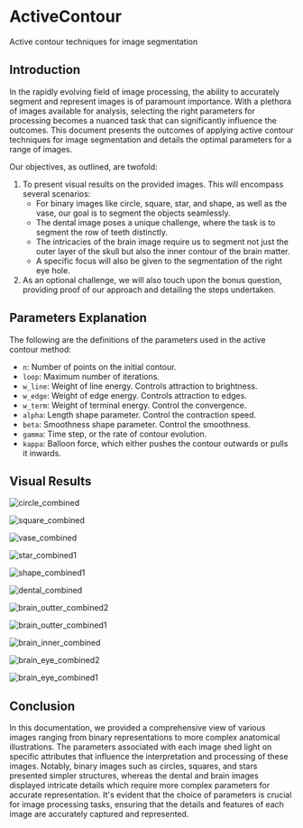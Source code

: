 # ActiveContour
Active contour techniques for image segmentation

## Introduction
In the rapidly evolving field of image processing, the ability to accurately segment and represent images is of paramount importance. With a plethora of images available for analysis, selecting the right parameters for processing becomes a nuanced task that can significantly influence the outcomes. This document presents the outcomes of applying active contour techniques for image segmentation and details the optimal parameters for a range of images.

Our objectives, as outlined, are twofold:

1. To present visual results on the provided images. This will encompass several scenarios:
    - For binary images like circle, square, star, and shape, as well as the vase, our goal is to segment the objects seamlessly.
    - The dental image poses a unique challenge, where the task is to segment the row of teeth distinctly.
    - The intricacies of the brain image require us to segment not just the outer layer of the skull but also the inner contour of the brain matter.
    - A specific focus will also be given to the segmentation of the right eye hole.
2. As an optional challenge, we will also touch upon the bonus question, providing proof of our approach and detailing the steps undertaken.

## Parameters Explanation
The following are the definitions of the parameters used in the active contour method:

- `n`: Number of points on the initial contour.
- `loop`: Maximum number of iterations.
- `w_line`: Weight of line energy. Controls attraction to brightness.
- `w_edge`: Weight of edge energy. Controls attraction to edges.
- `w_term`: Weight of terminal energy. Control the convergence. 
- `alpha`: Length shape parameter. Control the contraction speed.
- `beta`: Smoothness shape parameter. Control the smoothness.
- `gamma`: Time step, or the rate of contour evolution.
- `kappa`: Balloon force, which either pushes the contour outwards or pulls it inwards.

## Visual Results
![circle_combined](https://github.com/ASmellyCat/ActiveContour/assets/110814688/f2f7aa22-ee55-4dfa-bb20-68f9f667a34f)

![square_combined](https://github.com/ASmellyCat/ActiveContour/assets/110814688/007cb22f-75f8-48ec-940b-33e66588d87b)

![vase_combined](https://github.com/ASmellyCat/ActiveContour/assets/110814688/98cb02ba-f720-48b6-95a1-eaa820a4d7dc)

![star_combined1](https://github.com/ASmellyCat/ActiveContour/assets/110814688/46772c93-57f5-4dbd-b217-9b9a79222771)

![shape_combined1](https://github.com/ASmellyCat/ActiveContour/assets/110814688/0000f4fb-069a-44fe-8ff3-141424019201)

![dental_combined](https://github.com/ASmellyCat/ActiveContour/assets/110814688/1e32f70f-c436-4cd1-8a8a-67e139cd12e8)

![brain_outter_combined2](https://github.com/ASmellyCat/ActiveContour/assets/110814688/a512eaf6-397f-4ce8-ad70-0ad4c6950960)

![brain_outter_combined1](https://github.com/ASmellyCat/ActiveContour/assets/110814688/15de146a-c0f4-4908-8545-5312bf83a674)

![brain_inner_combined](https://github.com/ASmellyCat/ActiveContour/assets/110814688/1caf4580-77e5-44d7-8b30-b0ef2f58d7be)

![brain_eye_combined2](https://github.com/ASmellyCat/ActiveContour/assets/110814688/a5734065-82cd-4eb3-bbf3-ee8b6bf5d541)

![brain_eye_combined1](https://github.com/ASmellyCat/ActiveContour/assets/110814688/8c0151e1-dba4-4694-a251-e090e497247e)

## Conclusion
In this documentation, we provided a comprehensive view of various images ranging from binary representations to more complex anatomical illustrations. The parameters associated with each image shed light on specific attributes that influence the interpretation and processing of these images. Notably, binary images such as circles, squares, and stars presented simpler structures, whereas the dental and brain images displayed intricate details which require more complex parameters for accurate representation. It's evident that the choice of parameters is crucial for image processing tasks, ensuring that the details and features of each image are accurately captured and represented.
